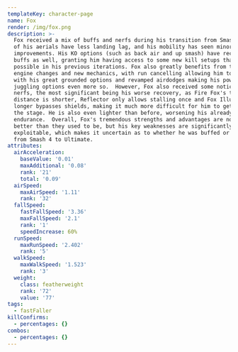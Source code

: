 ```yaml
---
templateKey: character-page
name: Fox
render: /img/fox.png
description: >-
  Fox received a mix of buffs and nerfs during his transition from Smash 4. All
  of his aerials have less landing lag, and his mobility has seen minor
  improvements. His KO options (such as back air and up smash) have received
  buffs as well, granting him having access to some new kill setups that weren't
  possible in his previous iterations. Fox also greatly benefits from the game's
  engine changes and new mechanics, with run cancelling allowing him to approach
  with his great grounded options and revamped airdodges making his powerful
  juggling options even more so.  However, Fox also received some noticeable
  nerfs, the most significant being his worse recovery, as Fire Fox's travel
  distance is shorter, Reflector only allows stalling once and Fox Illusion no
  longer bypasses shields, making it much more difficult for him to get back on
  the stage. He is also even lighter than before, worsening his already poor
  endurance.  Overall, Fox's tremendous strengths and advantages are now even
  better than they used to be, but his key weaknesses are significantly more
  exploitable, which makes it uncertain as to whether he was buffed or nerfed
  from Smash 4 to Ultimate.
attributes:
  airAcceleration:
    baseValue: '0.01'
    maxAdditional: '0.08'
    rank: '21'
    total: '0.09'
  airSpeed:
    maxAirSpeed: '1.11'
    rank: '32'
  fallSpeed:
    fastFallSpeed: '3.36'
    maxFallSpeed: '2.1'
    rank: '1'
    speedIncrease: 60%
  runSpeed:
    maxRunSpeed: '2.402'
    rank: '5'
  walkSpeed:
    maxWalkSpeed: '1.523'
    rank: '3'
  weight:
    class: featherweight
    rank: '72'
    value: '77'
tags:
  - fastFaller
killConfirms:
  - percentages: {}
combos:
  - percentages: {}
---
```



